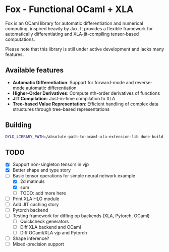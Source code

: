 # Fox - Functional OCaml + XLA

Fox is an OCaml library for automatic differentiation and numerical computing,
inspired heavily by Jax. It provides a flexible framework for automatically
differentiating and XLA-jit-compiling tensor-based computations.

Please note that this library is still under active development and lacks
many features.

## Available features

- **Automatic Differentiation**: Support for forward-mode and reverse-mode automatic differentiation
- **Higher-Order Derivatives**: Compute nth-order derivatives of functions
- **JIT Compilation**: Just-in-time compilation to XLA
- **Tree-based Value Representation**: Efficient handling of complex data structures through tree-based representations

<!-- TODO: add usage example -->

## Building

```bash
DYLD_LIBRARY_PATH=/absolute-path-to-ocaml-xla-extension-lib dune build @default @runtest -w
```

## TODO

- [x] Support non-singleton tensors in vjp
- [x] Better shape and type story
- [ ] Basic tensor operations for simple neural network example
  - [x] 2d matmuls
  - [x] sum
  - [ ] TODO: add more here
- [ ] Print XLA HLO module
- [ ] Add JIT caching story
- [ ] Pytorch backend
- [ ] Testing framework for diffing op backends (XLA, Pytorch, OCaml)
  - [ ] Quickcheck generators
  - [ ] Diff XLA backend and OCaml
  - [ ] Diff OCaml/XLA vjp and Pytorch
- [ ] Shape inference?
- [ ] Mixed-precision support